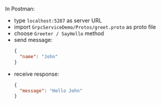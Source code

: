 In Postman:
- type `localhost:5287` as server URL
- import `GrpcServiceDemo/Protos/greet.proto` as proto file
- choose `Greeter / SayHello` method
- send message:
	```json
	{
	  "name": "John"
	}
	```
- receive response:
	```json
	{
	  "message": "Hello John"
	}
	```
